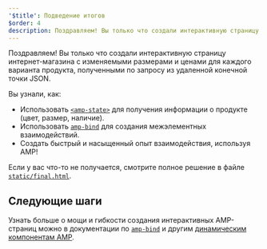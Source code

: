 ```yaml
---
'$title': Подведение итогов
$order: 4
description: Поздравляем! Вы только что создали интерактивную страницу интернет-магазина с изменяемыми размерами и ценами для каждого варианта продукта, полученными по запросу из удаленного эндпойнта JSON.
---
```


Поздравляем! Вы только что создали интерактивную страницу интернет-магазина с изменяемыми размерами и ценами для каждого варианта продукта, полученными по запросу из удаленной конечной точки JSON.

Вы узнали, как:

- Использовать [`<amp-state>`](../../../../documentation/components/reference/amp-bind.md#state) для получения информации о продукте (цвет, размер, наличие).
- Использовать [`amp-bind`](../../../../documentation/components/reference/amp-bind.md) для создания межэлементных взаимодействий.
- Создать быстрый и насыщенный опыт взаимодействия, используя AMP!

Если у вас что-то не получается, смотрите полное решение в файле [`static/final.html`](https://github.com/googlecodelabs/advanced-interactivity-in-amp/blob/master/static/final.html).

## Следующие шаги

Узнать больше о мощи и гибкости создания интерактивных AMP-страниц можно в документации по [`amp-bind`](../../../../documentation/components/reference/amp-bind.md) и другим [динамическим компонентам AMP](../../../../documentation/components/index.html).
